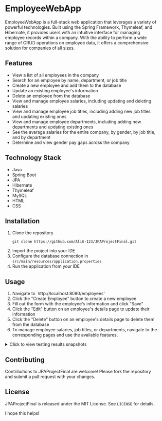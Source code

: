 # EmployeeWebApp

EmployeeWebApp is a full-stack web application that leverages a variety of powerful technologies. Built using the Spring Framework, Thymeleaf, and Hibernate, it provides users with an intuitive interface for managing employee records within a company. With the ability to perform a wide range of CRUD operations on employee data, it offers a comprehensive solution for companies of all sizes.

## Features

- View a list of all employees in the company
- Search for an employee by name, department, or job title
- Create a new employee and add them to the database
- Update an existing employee's information
- Delete an employee from the database
- View and manage employee salaries, including updating and deleting salaries
- View and manage employee job titles, including adding new job titles and updating existing ones
- View and manage employee departments, including adding new departments and updating existing ones
- See the average salaries for the entire company, by gender, by job title, and by department
- Determine and view gender pay gaps across the company

## Technology Stack
- Java
- Spring Boot
- JPA
- Hibernate
- Thymeleaf
- MySQL
- HTML
- CSS

## Installation

1. Clone the repository
    ```
    git clone https://github.com/AliG-123/JPAProjectFinal.git
    ```
2. Import the project into your IDE
3. Configure the database connection in `src/main/resources/application.properties`
4. Run the application from your IDE 

## Usage

1. Navigate to `http://localhost:8080/employees'
2. Click the "Create Employee" button to create a new employee
3. Fill out the form with the employee's information and click "Save"
4. Click the "Edit" button on an employee's details page to update their information
5. Click the "Delete" button on an employee's details page to delete them from the database
6. To manage employee salaries, job titles, or departments, navigate to the corresponding pages and use the available features.

<details>
<summary>Click to view testing results snapshots</summary>

- GenderService Test
![image](https://user-images.githubusercontent.com/117417937/222679893-2ca0f09d-bf3e-4c7f-9af9-cf84fdb7d598.png)

- JPA Project Application Tests
![image](https://user-images.githubusercontent.com/117417937/222782226-04b1c474-903c-40c3-81ae-7f1d4588148f.png)

- EmployeeService Test
![7f0a1e33-3263-4e96-a33a-39730a9a219c](https://user-images.githubusercontent.com/117417937/222685063-768c6e93-5438-4215-9c07-8de8e6a6cd98.jpg)

- SalaryService Tests
![image](https://user-images.githubusercontent.com/117417937/222699712-3536714e-1843-4205-9213-5905b3a158ef.png)

- Staff Service Tests
![97ce0628-510a-4aba-84e5-db9a1133cd42](https://user-images.githubusercontent.com/117417937/222716642-ba6498ec-0993-4d41-b5f7-d97b33aafbe7.jpg)

</details>

## Contributing

Contributions to JPAProjectFinal are welcome! Please fork the repository and submit a pull request with your changes.

## License

JPAProjectFinal is released under the MIT License. See `LICENSE` for details.

I hope this helps!



